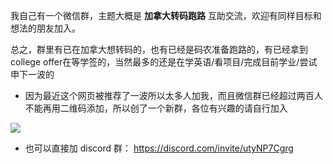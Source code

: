 我自己有一个微信群，主题大概是 **加拿大转码跑路** 互助交流，欢迎有同样目标和想法的朋友加入。

总之，群里有已在加拿大想转码的，也有已经是码农准备跑路的，有已经拿到college offer在等学签的，当然最多的还是在学英语/看项目/完成目前学业/尝试申下一波的

- 因为最近这个网页被推荐了一波所以太多人加我，而且微信群已经超过两百人不能再用二维码添加，所以创了一个新群，各位有兴趣的请自行加入

![](https://picture-guan.oss-cn-hangzhou.aliyuncs.com/IMG_5796.jpeg)


- 也可以直接加 discord 群： https://discord.com/invite/utyNP7Cgrg